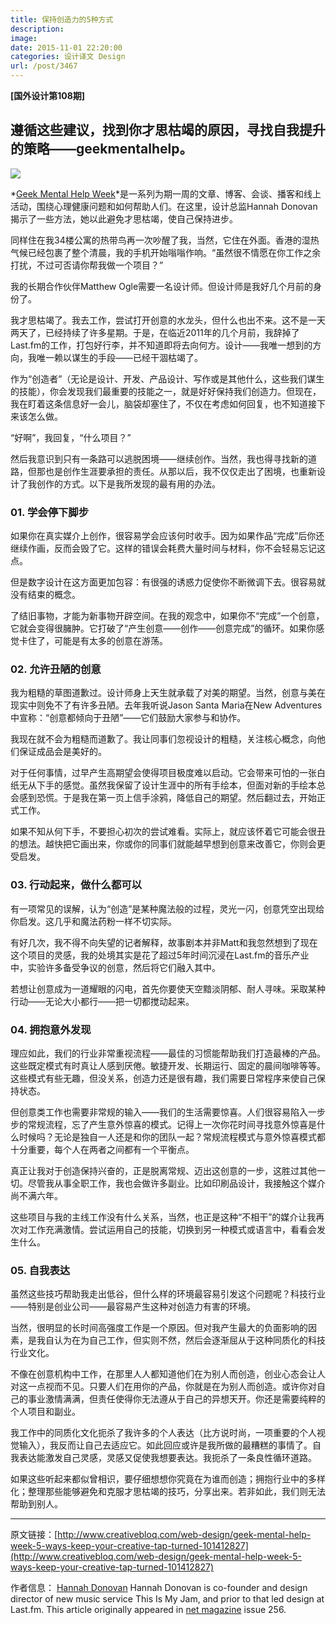 ```yaml
---
title: 保持创造力的5种方式
description: 
image: 
date: 2015-11-01 22:20:00
categories: 设计译文 Design
url: /post/3467
---
```


**[国外设计第108期]**            

## 遵循这些建议，找到你才思枯竭的原因，寻找自我提升的策略——geekmentalhelp。

![](http://media.creativebloq.futurecdn.net/sites/creativebloq.com/files/images/2014/09/net256essay/main.jpg)

*[Geek Mental Help Week](http://geekmentalhelp.com/)*是一系列为期一周的文章、博客、会谈、播客和线上活动，围绕心理健康问题和如何帮助人们。在这里，设计总监Hannah Donovan揭示了一些方法，她以此避免才思枯竭，使自己保持进步。

同样住在我34楼公寓的热带鸟再一次吵醒了我，当然，它住在外面。香港的湿热气候已经包裹了整个清晨，我的手机开始嗡嗡作响。“虽然很不情愿在你工作之余打扰，不过可否请你帮我做一个项目？”

我的长期合作伙伴Matthew Ogle需要一名设计师。但设计师是我好几个月前的身份了。

我才思枯竭了。我去工作，尝试打开创意的水龙头，但什么也出不来。这不是一天两天了，已经持续了许多星期。于是，在临近2011年的几个月前，我辞掉了Last.fm的工作，打包好行李，并不知道即将去向何方。设计——我唯一想到的方向，我唯一赖以谋生的手段——已经干涸枯竭了。

作为“创造者”（无论是设计、开发、产品设计、写作或是其他什么，这些我们谋生的技能），你会发现我们最重要的技能之一，就是好好保持我们创造力。但现在，我在盯着这条信息好一会儿，脑袋却塞住了，不仅在考虑如何回复，也不知道接下来该怎么做。

“好啊”，我回复，“什么项目？”

然后我意识到只有一条路可以逃脱困境——继续创作。当然，我也得寻找新的道路，但那也是创作生涯要承担的责任。从那以后，我不仅仅走出了困境，也重新设计了我创作的方式。以下是我所发现的最有用的办法。

### 01. 学会停下脚步

如果你在真实媒介上创作，很容易学会应该何时收手。因为如果作品“完成”后你还继续作画，反而会毁了它。这样的错误会耗费大量时间与材料，你不会轻易忘记这点。

但是数字设计在这方面更加包容：有很强的诱惑力促使你不断微调下去。很容易就没有结束的概念。

了结旧事物，才能为新事物开辟空间。在我的观念中，如果你不“完成”一个创意，它就会变得很臃肿。它打破了“产生创意——创作——创意完成”的循环。如果你感觉卡住了，可能是有太多的创意在游荡。

### 02. 允许丑陋的创意

我为粗糙的草图道歉过。设计师身上天生就承载了对美的期望。当然，创意与美在现实中则免不了有许多丑陋。去年我听说Jason Santa Maria在New Adventures中宣称：“创意都倾向于丑陋”——它们鼓励大家参与和协作。

我现在就不会为粗糙而道歉了。我让同事们忽视设计的粗糙，关注核心概念，向他们保证成品会是美好的。

对于任何事情，过早产生高期望会使得项目极度难以启动。它会带来可怕的一张白纸无从下手的感觉。虽然我保留了设计生涯中的所有手绘本，但面对新的手绘本总会感到恐慌。于是我在第一页上信手涂鸦，降低自己的期望。然后翻过去，开始正式工作。

如果不知从何下手，不要担心初次的尝试难看。实际上，就应该怀着它可能会很丑的想法。越快把它画出来，你或你的同事们就能越早想到创意来改善它，你则会更受启发。

### 03. 行动起来，做什么都可以

有一项常见的误解，认为“创造”是某种魔法般的过程，灵光一闪，创意凭空出现给你启发。这几乎和魔法药粉一样不切实际。

有好几次，我不得不向失望的记者解释，故事剧本并非Matt和我忽然想到了现在这个项目的灵感，我的处境其实是花了超过5年时间沉浸在Last.fm的音乐产业中，实验许多备受争议的创意，然后将它们融入其中。

若想让创意成为一道耀眼的闪电，首先你要使天空黯淡阴郁、耐人寻味。采取某种行动——无论大小都行——把一切都搅动起来。

### 04. 拥抱意外发现

理应如此，我们的行业非常重视流程——最佳的习惯能帮助我们打造最棒的产品。这些既定模式有时真让人感到厌倦。敏捷开发、长期运行、固定的晨间咖啡等等。这些模式有些无趣，但没关系，创造力还是很有趣，我们需要日常程序来使自己保持状态。

但创意类工作也需要非常规的输入——我们的生活需要惊喜。人们很容易陷入一步步的常规流程，忘了产生意外惊喜的模式。记得上一次你花时间寻找意外惊喜是什么时候吗？无论是独自一人还是和你的团队一起？常规流程模式与意外惊喜模式都十分重要，每个人在两者之间都有一个平衡点。

真正让我对于创造保持兴奋的，正是脱离常规、迈出这创意的一步，这胜过其他一切。尽管我从事全职工作，我也会做许多副业。比如印刷品设计，我接触这个媒介尚不满六年。

这些项目与我的主线工作没有什么关系，当然，也正是这种“不相干”的媒介让我再次对工作充满激情。尝试运用自己的技能，切换到另一种模式或语言中，看看会发生什么。

### 05. 自我表达

虽然这些技巧帮助我走出低谷，但什么样的环境最容易引发这个问题呢？科技行业——特别是创业公司——最容易产生这种对创造力有害的环境。

当然，很明显的长时间高强度工作是一个原因。但对我产生最大的负面影响的因素，是我自认为在为自己工作，但实则不然，然后会逐渐屈从于这种同质化的科技行业文化。

不像在创意机构中工作，在那里人人都知道他们在为别人而创造，创业心态会让人对这一点视而不见。只要人们在用你的产品，你就是在为别人而创造。或许你对自己的事业激情满满，但责任使得你无法遵从于自己的异想天开。你还是需要纯粹的个人项目和副业。

我工作中的同质化文化扼杀了我许多的个人表达（比方说时尚，一项重要的个人视觉输入），我反而让自己去适应它。如此回应或许是我所做的最糟糕的事情了。自我表达能激发自己灵感，灵感又促使我想要表达。我扼杀了一条良性循环道路。

如果这些听起来都似曾相识，要仔细想想你究竟在为谁而创造；拥抱行业中的多样化；整理那些能够避免和克服才思枯竭的技巧，分享出来。若非如此，我们则无法帮助到别人。

---

原文链接：[http://www.creativebloq.com/web-design/geek-mental-help-week-5-ways-keep-your-creative-tap-turned-101412827](http://www.creativebloq.com/web-design/geek-mental-help-week-5-ways-keep-your-creative-tap-turned-101412827)

作者信息：
[Hannah Donovan](http://blog.hannahdonovan.com/)
Hannah Donovan is co-founder and design director of new music service This Is My Jam, and prior to that led design at Last.fm. This article originally appeared in [net magazine](http://www.myfavouritemagazines.co.uk/design/net-magazine-subscription/) issue 256.